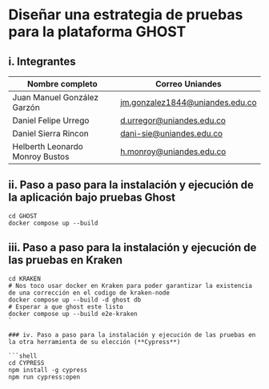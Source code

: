 # Diseñar una estrategia de pruebas para la plataforma GHOST

## i. Integrantes

| Nombre completo                 | Correo Uniandes                 |
| ------------------------------- | ------------------------------- |
| Juan Manuel González Garzón     | jm.gonzalez1844@uniandes.edu.co |
| Daniel Felipe Urrego            | d.urregor@uniandes.edu.co       |
| Daniel Sierra Rincon            | dani-sie@uniandes.edu.co        |
| Helberth Leonardo Monroy Bustos | h.monroy@uniandes.edu.co        |

## ii. Paso a paso para la instalación y ejecución de la aplicación bajo pruebas **Ghost**

```shell
cd GHOST
docker compose up --build
```


## iii. Paso a paso para la instalación y ejecución de las pruebas en Kraken

```shell
cd KRAKEN
# Nos toco usar docker en Kraken para poder garantizar la existencia de una corrección en el codigo de kraken-node
docker compose up --build -d ghost db
# Esperar a que ghost este listo
docker compose up --build e2e-kraken
`

### iv. Paso a paso para la instalación y ejecución de las pruebas en la otra herramienta de su elección (**Cypress**)

```shell
cd CYPRESS
npm install -g cypress
npm run cypress:open
```